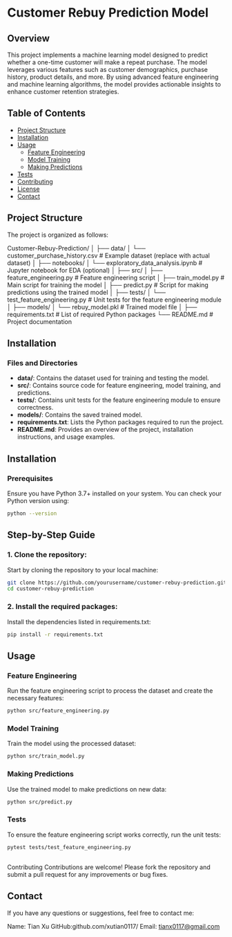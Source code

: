 # Customer Rebuy Prediction Model

## Overview

This project implements a machine learning model designed to predict whether a one-time customer will make a repeat purchase. The model leverages various features such as customer demographics, purchase history, product details, and more. By using advanced feature engineering and machine learning algorithms, the model provides actionable insights to enhance customer retention strategies.

## Table of Contents

- [Project Structure](#project-structure)
- [Installation](#installation)
- [Usage](#usage)
  - [Feature Engineering](#feature-engineering)
  - [Model Training](#model-training)
  - [Making Predictions](#making-predictions)
- [Tests](#tests)
- [Contributing](#contributing)
- [License](#license)
- [Contact](#contact)

## Project Structure

The project is organized as follows:

Customer-Rebuy-Prediction/
│
├── data/
│   └── customer_purchase_history.csv # Example dataset (replace with actual dataset)
│
├── notebooks/
│   └── exploratory_data_analysis.ipynb # Jupyter notebook for EDA (optional)
│
├── src/
│   ├── feature_engineering.py # Feature engineering script
│   ├── train_model.py # Main script for training the model
│   ├── predict.py # Script for making predictions using the trained model
│
├── tests/
│   └── test_feature_engineering.py # Unit tests for the feature engineering module
│
├── models/
│   └── rebuy_model.pkl # Trained model file
│
├── requirements.txt # List of required Python packages
└── README.md # Project documentation



## Installation


### Files and Directories

- **data/**: Contains the dataset used for training and testing the model. 
- **src/**: Contains source code for feature engineering, model training, and predictions.
- **tests/**: Contains unit tests for the feature engineering module to ensure correctness.
- **models/**: Contains the saved trained model.
- **requirements.txt**: Lists the Python packages required to run the project.
- **README.md**: Provides an overview of the project, installation instructions, and usage examples.


## Installation

### Prerequisites

Ensure you have Python 3.7+ installed on your system. You can check your Python version using:

```bash
python --version
```

## Step-by-Step Guide
### 1. Clone the repository:
Start by cloning the repository to your local machine:

```bash
git clone https://github.com/yourusername/customer-rebuy-prediction.git
cd customer-rebuy-prediction
```
### 2. Install the required packages:
Install the dependencies listed in requirements.txt:

```bash
pip install -r requirements.txt
```
## Usage
### Feature Engineering
Run the feature engineering script to process the dataset and create the necessary features:

```bash
python src/feature_engineering.py
```

### Model Training
Train the model using the processed dataset:

```bash
python src/train_model.py
```
### Making Predictions
Use the trained model to make predictions on new data:

```bash
python src/predict.py
```
### Tests
To ensure the feature engineering script works correctly, run the unit tests:

```bash
pytest tests/test_feature_engineering.py
```
## 
Contributing
Contributions are welcome! Please fork the repository and submit a pull request for any improvements or bug fixes.


## Contact
If you have any questions or suggestions, feel free to contact me:

Name: Tian Xu
GitHub:github.com/xutian0117/
Email: tianx0117@gmail.com







